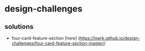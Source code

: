 # design-challenges

## solutions 
- four-card-feature-section
  [here] (https://loerk.github.io/design-challenges/four-card-feature-section-master/)

